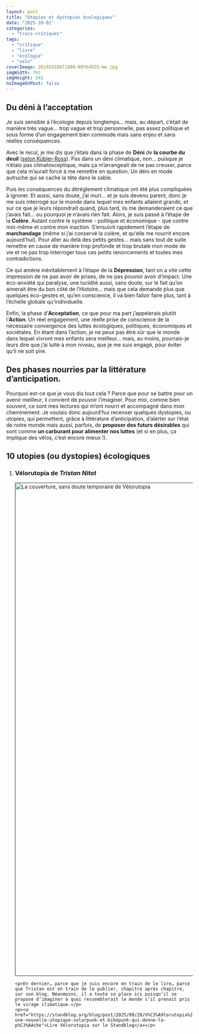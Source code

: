 ```yaml
---
layout: post
title: "Utopies et dystopies écologiques"
date: "2025-10-01"
categories: 
  - "trucs-critiques"
tags: 
  - "critique"
  - "livre"
  - "ecologie"
  - "velo"
coverImage: 20191018071809-60764555-me.jpg
imgWidth: 791
imgHeight: 541
noImageOnPost: false
---
```


<h2>Du déni à l’acceptation</h2>

<p>Je suis sensible à l’écologie depuis longtemps… mais, au départ, c’était de manière très vague… trop vague et trop personnelle, pas assez politique et sous forme d’un engagement bien commode mais sans enjeu et sans réelles conséquences.</p>
<p>Avec le recul, je me dis que j’étais dans la phase de <strong>Déni</strong> de <strong>la courbe du deuil</strong> (<a href="https://fr.wikipedia.org/wiki/Mod%C3%A8le_de_K%C3%BCbler-Ross">selon Kübler-Ross</a>). Pas dans un déni climatique, non… puisque je n’étais pas climatosceptique, mais ça m’arrangeait de ne pas creuser, parce que cela m’aurait forcé à me remettre en question. Un déni en mode autruche qui se cache la tête dans le sable.</p>
<p>Puis les conséquences du déréglement climatique ont été plus compliquées à ignorer. Et aussi, sans doute, j’ai muri… et je suis devenu parent, donc je me suis interrogé sur le monde dans lequel mes enfants allaient grandir, et sur ce que je leurs répondrait quand, plus tard, ils me demanderaient ce que j’avais fait… ou pourquoi je n’avais rien fait. Alors, je suis passé à l’étape de la <strong>Colère</strong>. Autant contre le système - politique et économique - que contre moi-même et contre mon inaction. S’ensuivit rapidement l’étape de <strong>marchandage</strong> (même si j’ai conservé la colère, et qu’elle me nourrit encore aujourd’hui). Pour aller au delà des petits gestes… mais sans tout de suite remettre en cause de manière trop profonde et trop brutale mon mode de vie et ne pas trop interroger tous ces petits renoncements et toutes mes contradictions.</p>
<p>Ce qui amène inévitablement à l’étape de la <strong>Dépression</strong>, tant on a vite cette impression de ne pas avoir de prises, de ne pas pouvoir avoir d’impact. Une éco-anxiété qui paralyse, une lucidité aussi, sans doute, sur le fait qu’on aimerait être du bon côté de l’Histoire… mais que cela demande plus que quelques éco-gestes et, qu’en conscience, il va bien falloir faire plus, tant à l’échelle globale qu’individuelle.</p>
<p>Enfin, la phase d’<strong>Acceptation</strong>, ce que pour ma part j’appelerais plutôt l’<strong>Action</strong>. Un réel engagement, une réelle prise de conscience de la nécessaire convergence des luttes écologiques, politiques, économiques et sociétales. En étant dans l’action, je ne peux pas être sûr que le monde dans lequel vivront mes enfants sera meilleur… mais, au moins, pourrais-je leurs dire que j’ai lutté à mon niveau, que je me suis engagé, pour éviter qu’il ne soit pire.</p>

<h2>Des phases nourries par la littérature d’anticipation.</h2>

<p>Pourquoi est-ce que je vous dis tout cela&nbsp;? Parce que pour se battre pour un avenir meilleur, il convient de pouvoir l’imaginer. Pour moi, comme bien souvent, ce sont mes lectures qui m’ont nourri et accompagné dans mon cheminement. Je voulais donc aujourd’hui recenser quelques dystopies, ou utopies, qui permettent, grâce à littérature d’anticipation, d’alerter sur l’état de notre monde mais aussi, parfois, de <strong>proposer des futurs désirables</strong> qui sont comme <strong>un carburant pour alimenter nos luttes</strong> (et si en plus, ça implique des vélos, c’est encore mieux&nbsp;!).

<h2>10 utopies (ou dystopies) écologiques</h2>

<ol>
  <li>
    <h3><strong>Vélorutopia</strong> de <em>Tristan Nitot</em></h3>
    <a class="lightbox" href=""><img src="̈/.netlify/images?url=/images/2025/10/velorutopia.jpg&fit=contain&w=1024&h=1024&format=web#book2right" alt="La couverture, sans doute temporaire de Vélorutopia" ẅidth="915" height="1328" /></a>
    </picture>
    
    <p>En dernier… parce que je suis encore en train de le lire… parce que Tristan est en train de le publier, chapitre aprés chapitre, sur son blog. Néanmoins, il a toute sa place ici puisqu’il se propose d’imaginer à quoi ressemblerait le monde s’il prenait pris le virage climatique.</p>
    <p><a href="https://standblog.org/blog/post/2025/09/20/V%C3%A9lorutopia%2C-une-nouvelle-utopique-solarpunk-et-bikepunk-qui-donne-la-p%C3%AAche">Lire Vélorutopia sur le Standblog</a></p>
  </li>
</ol>
